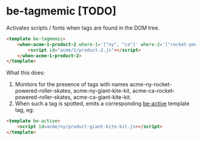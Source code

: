 # be-tagmemic [TODO]

Activates scripts / fonts when tags are found in the DOM tree.

```html
<template be-tagmemic>
    <when-acme-1-product-2 where-1='["ny", "ca"]' where-2='["rocket-powered-roller-skates", "giant-kite-kit"]'>
        <script id="acme/1/product-2.js"></script>
    </when-acme-1-product-2>
</template>
```

What this does:

1.  Monitors for the presence of tags with names acme-ny-rocket-powered-roller-skates, acme-ny-giant-kite-kit, acme-ca-rocket-powered-roller-skates, acme-ca-giant-kite-kit.
2.  When such a tag is spotted, emits a corresponding [be-active](https://github.com/bahrus/be-active) template tag, eg:

```html
<template be-active>
    <script id=acme/ny/product-giant-kite-kit.js></script>
</template>
```